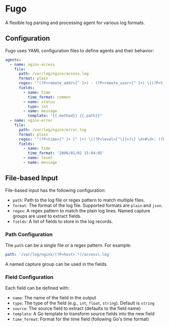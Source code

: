 # Fugo

A flexible log parsing and processing agent for various log formats.

## Configuration

Fugo uses YAML configuration files to define agents and their behavior:

```yaml
agents:
  - name: nginx-access
    file:
      path: /var/log/nginx/access.log
      format: plain
      regex: '^(?P<remote_addr>[^ ]+) - (?P<remote_user>[^ ]+) \[(?P<time>[^\]]+)\] "(?P<method>[^ ]+) (?P<path>[^ ]+) (?P<protocol>[^"]+)" (?P<status>[^ ]+)'
      fields:
        - name: time
          time_format: common
        - name: status
          type: int
        - name: message
          template: "{{.method}} {{.path}}"
  - name: nginx-error
    file:
      path: /var/log/nginx/error.log
      format: plain
      regex: '^(?P<time>[^ ]+ [^ ]+) \[(?P<level>[^\]]+)\] \d+#\d+: (?P<message>.*)'
      fields:
        - name: time
          time_format: '2006/01/02 15:04:05'
        - name: level
        - name: message
```

## File-based Input

File-based input has the following configuration:

- `path`: Path to the log file or regex pattern to match multiple files.
- `format`: The format of the log file. Supported formats are `plain` and `json`.
- `regex`: A regex pattern to match the plain log lines. Named capture groups are used to extract fields.
- `fields`: A list of fields to store in the log records.

### Path Configuration

The `path` can be a single file or a regex pattern. For example:

```yaml
path: '/var/log/nginx/(?P<host>.*)/access\.log'
```

A named capture group can be used in the fields.

### Field Configuration

Each field can be defined with:

- `name`: The name of the field in the output
- `type`: The type of the field (e.g., `int`, `float`, `string`). Default is `string`
- `source`: The source field to extract (defaults to the field name)
- `template`: A Go template to transform source fields into the new field
- `time_format`: Format for the time field (following Go's time format)
